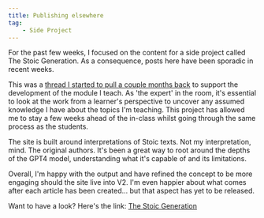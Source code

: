 ```yaml
---
title: Publishing elsewhere
tag:
    - Side Project
---
```


For the past few weeks, I focused on the content for a side project called The Stoic Generation. As a consequence, posts here have been sporadic in recent weeks.

This was a [thread I started to pull a couple months back](https://tonyedwardspz.co.uk/blog/a-thread-worth-pulling/) to support the development of the module I teach. As 'the expert' in the room, it's essential to look at the work from a learner's perspective to uncover any assumed knowledge I have about the topics I'm teaching. This project has allowed me to stay a few weeks ahead of the in-class whilst going through the same process as the students.

The site is built around interpretations of Stoic texts. Not my interpretation, mind. The original authors. It's been a great way to root around the depths of the GPT4 model, understanding what it's capable of and its limitations.

Overall, I'm happy with the output and have refined the concept to be more engaging should the site live into V2. I'm even happier about what comes after each article has been created... but that aspect has yet to be released.

Want to have a look? Here's the link: [The Stoic Generation](https://thestoicgeneration.com)
